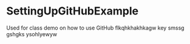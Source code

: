 # SettingUpGitHubExample
Used for class demo on how to use GitHub
flkqhkhakhkagw key smssg gshgks ysohlyewyw
